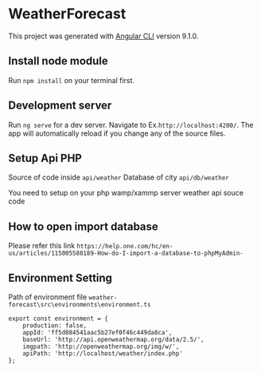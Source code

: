 # WeatherForecast

This project was generated with [Angular CLI](https://github.com/angular/angular-cli) version 9.1.0.

## Install node module

Run `npm install` on your terminal first.

## Development server

Run `ng serve` for a dev server. Navigate to Ex.`http://localhost:4200/`. The app will automatically reload if you change any of the source files.


## Setup Api PHP 

Source of code inside `api/weather`
Database of city  `api/db/weather`

You need to setup on your php wamp/xammp server weather api souce code


## How to open import database

Please refer this link  `https://help.one.com/hc/en-us/articles/115005588189-How-do-I-import-a-database-to-phpMyAdmin-`


## Environment Setting

Path of environment file `weather-forecast\src\environments\environment.ts`

```
export const environment = {
    production: false,
    appId: 'ff5d084541aac5b27ef0f46c449da8ca',
    baseUrl: 'http://api.openweathermap.org/data/2.5/',
    imgpath: 'http://openweathermap.org/img/w/',
    apiPath: 'http://localhost/weather/index.php'
};
``` 


